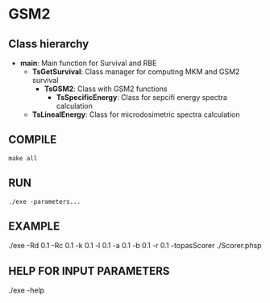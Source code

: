 # GSM2
## Class hierarchy
- **main**: Main function for Survival and RBE
	- **TsGetSurvival**: Class manager for computing MKM and GSM2 survival
		- **TsGSM2**: Class with GSM2 functions
			- **TsSpecificEnergy**: Class for sepcifi energy spectra calculation
	- **TsLinealEnergy**: Class for microdosimetric spectra calculation

## COMPILE
	make all
## RUN
`./exe -parameters...`
## EXAMPLE
./exe -Rd 0.1 -Rc 0.1 -k 0.1 -l 0.1 -a 0.1 -b 0.1 -r 0.1 -topasScorer ./Scorer.phsp
## HELP FOR INPUT PARAMETERS
./exe -help
